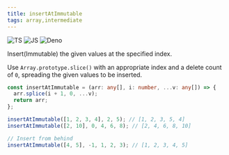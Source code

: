 ```yaml
---
title: insertAtImmutable
tags: array,intermediate
---
```


![TS](https://img.shields.io/badge/supports-typescript-blue.svg?style=flat-square)
![JS](https://img.shields.io/badge/supports-javascript-yellow.svg?style=flat-square)
![Deno](https://img.shields.io/badge/supports-deno-green.svg?style=flat-square)

Insert(Immutable) the given values at the specified index.

Use `Array.prototype.slice()` with an appropriate index and a delete count of `0`, spreading the given values to be inserted.

```ts
const insertAtImmutable = (arr: any[], i: number, ...v: any[]) => {
  arr.splice(i + 1, 0, ...v);
  return arr;
};
```

```ts
insertAtImmutable([1, 2, 3, 4], 2, 5); // [1, 2, 3, 5, 4]
insertAtImmutable([2, 10], 0, 4, 6, 8); // [2, 4, 6, 8, 10]

// Insert from behind
insertAtImmutable([4, 5], -1, 1, 2, 3); // [1, 2, 3, 4, 5]
```
